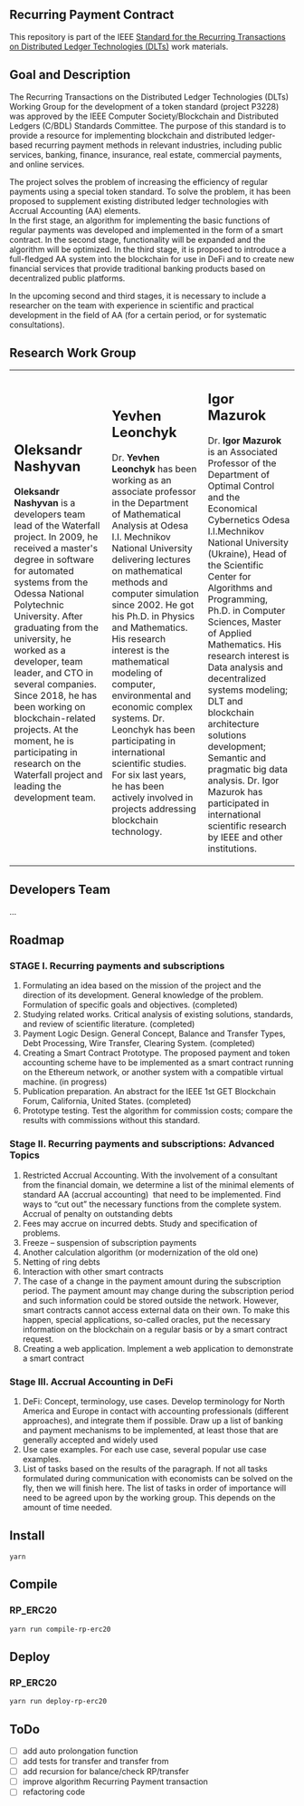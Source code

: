 ## Recurring Payment Contract

This repository is part of the IEEE [Standard for the Recurring Transactions on Distributed Ledger Technologies (DLTs)](https://opensource.ieee.org/oscom/official-project-requests/-/issues/15) work materials.

## Goal and Description

The Recurring Transactions on the Distributed Ledger Technologies (DLTs) Working Group for the development of a token standard (project P3228) was approved by the IEEE Computer Society/Blockchain and Distributed Ledgers (C/BDL) Standards Committee. The purpose of this standard is to provide a resource for implementing blockchain and distributed ledger-based recurring payment methods in relevant industries, including public services, banking, finance, insurance, real estate, commercial payments, and online services.  

The project solves the problem of increasing the efficiency of regular payments using a special token standard. To solve the problem, it has been proposed to supplement existing distributed ledger technologies with Accrual Accounting (AA) elements.  
In the first stage, an algorithm for implementing the basic functions of regular payments was developed and implemented in the form of a smart contract. In the second stage, functionality will be expanded and the algorithm will be optimized. In the third stage, it is proposed to introduce a full-fledged AA system into the blockchain for use in DeFi and to create new financial services that provide traditional banking products based on decentralized public platforms.

In the upcoming second and third stages, it is necessary to include a researcher on the team with experience in scientific and practical development in the field of AA (for a certain period, or for systematic consultations).   

## Research Work Group

<table><tbody><tr><td><h2>Oleksandr Nashyvan&nbsp;</h2><p><strong>Oleksandr Nashyvan</strong> is a developers team lead of the Waterfall project. In 2009, he received a master's degree in software for automated systems from the Odessa National Polytechnic University. After graduating from the university, he worked as a developer, team leader, and CTO in several companies. Since 2018, he has been working on blockchain-related projects. At the moment, he is participating in research on the Waterfall project and leading the development team.</p><p></p></td><td><h2>Yevhen Leonchyk</h2><p>Dr.<strong> Yevhen Leonchyk</strong> has been working as an associate professor in the Department of Mathematical Analysis at Odesa I.I. Mechnikov National University delivering lectures on mathematical methods and computer simulation since 2002. He got his Ph.D. in Physics and Mathematics. His research interest is the mathematical modeling of computer, environmental and economic complex systems. Dr. Leonchyk has been participating in international scientific studies. For six last years, he has been actively involved in projects addressing blockchain technology.</p></td><td><h2>Igor Mazurok</h2><p>Dr.<strong> Igor Mazurok</strong> is an Associated Professor of the Department of Optimal Control and the Economical Cybernetics Odesa I.I.Mechnikov National University (Ukraine), Head of the Scientific Center for Algorithms and Programming, Ph.D. in Computer Sciences, Master of Applied Mathematics. His research interest is Data analysis and decentralized systems modeling; DLT and blockchain architecture solutions development; Semantic and pragmatic big data analysis. Dr. Igor Mazurok has participated in international scientific research by IEEE and other institutions.</p></td></tr></tbody></table>

## Developers Team

…

## Roadmap

### STAGE I. Recurring payments and subscriptions

1.  Formulating an idea based on the mission of the project and the direction of its development. General knowledge of the problem. Formulation of specific goals and objectives. (completed)
2.  Studying related works. Critical analysis of existing solutions, standards, and review of scientific literature. (completed)
3.  Payment Logic Design. General Concept, Balance and Transfer Types, Debt Processing, Wire Transfer, Clearing System. (completed)
4.  Creating a Smart Contract Prototype. The proposed payment and token accounting scheme have to be implemented as a smart contract running on the Ethereum network, or another system with a compatible virtual machine. (in progress)
5.  Publication preparation. An abstract for the IEEE 1st GET Blockchain Forum, California, United States. (completed)
6.  Prototype testing. Test the algorithm for commission costs; compare the results with commissions without this standard.

### Stage II. Recurring payments and subscriptions: Advanced Topics

1.  Restricted Accrual Accounting. With the involvement of a consultant from the financial domain, we determine a list of the minimal elements of standard AA (accrual accounting)  that need to be implemented. Find ways to “cut out” the necessary functions from the complete system. Accrual of penalty on outstanding debts
2.  Fees may accrue on incurred debts. Study and specification of problems. 
3.  Freeze – suspension of subscription payments
4.  Another calculation algorithm (or modernization of the old one)
5.  Netting of ring debts
6.  Interaction with other smart contracts
7.  The case of a change in the payment amount during the subscription period. The payment amount may change during the subscription period and such information could be stored outside the network. However, smart contracts cannot access external data on their own. To make this happen, special applications, so-called oracles, put the necessary information on the blockchain on a regular basis or by a smart contract request.
8.  Creating a web application. Implement a web application to demonstrate a smart contract

### Stage III. Accrual Accounting in DeFi

1.  DeFi: Concept, terminology, use cases. Develop terminology for North America and Europe in contact with accounting professionals (different approaches), and integrate them if possible. Draw up a list of banking and payment mechanisms to be implemented, at least those that are generally accepted and widely used
2.  Use case examples. For each use case, several popular use case examples.
3.  List of tasks based on the results of the paragraph. If not all tasks formulated during communication with economists can be solved on the fly, then we will finish here. The list of tasks in order of importance will need to be agreed upon by the working group. This depends on the amount of time needed.

## Install

`yarn`

## Compile

### RP\_ERC20

`yarn run compile-rp-erc20`

## Deploy

### RP\_ERC20

`yarn run deploy-rp-erc20`

## ToDo

*   [ ] add auto prolongation function
*   [ ] add tests for transfer and transfer from
*   [ ] add recursion for balance/check RP/transfer
*   [ ] improve algorithm Recurring Payment transaction
*   [ ] refactoring code
